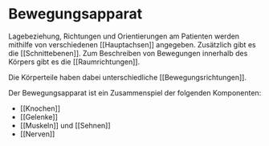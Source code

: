 # Bewegungsapparat

Lagebeziehung, Richtungen und Orientierungen am Patienten werden mithilfe von verschiedenen [[Hauptachsen]] angegeben.
Zusätzlich gibt es die [[Schnittebenen]]. Zum Beschreiben von Bewegungen innerhalb des Körpers gibt es die [[Raumrichtungen]].

Die Körperteile haben dabei unterschiedliche [[Bewegungsrichtungen]].

Der Bewegungsapparat ist ein Zusammenspiel der folgenden Komponenten:

- [[Knochen]]
- [[Gelenke]]
- [[Muskeln]] und [[Sehnen]]
- [[Nerven]]
